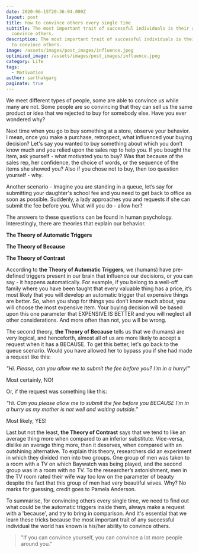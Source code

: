 ```yaml
---
date: 2020-06-15T20:36:04.000Z
layout: post
title: How to convince others every single time
subtitle: The most important trait of successful individuals is their ability to
  convince others.
description: The most important trait of successful individuals is their ability
  to convince others.
image: /assets/images/post_images/influence.jpeg
optimized_image: /assets/images/post_images/influence.jpeg
category: Life
tags:
  - Motivation
author: sarthakgarg
paginate: true
---
```


We meet different types of people, some are able to convince us while many are not. Some people are so convincing that they can sell us the same product or idea that we rejected to buy for somebody else. Have you ever wondered why? 

Next time when you go to buy something at a store, observe your behavior. I mean, once you make a purchase, retrospect, what influenced your buying decision? Let's say you wanted to buy something about which you don’t know much and you relied upon the sales rep to help you. If you bought the item, ask yourself - what motivated you to buy? Was that because of the sales rep, her confidence, the choice of words, or the sequence of the items she showed you? Also if you chose not to buy, then too question yourself - why. 

Another scenario - Imagine you are standing in a queue, let’s say for submitting your daughter's school fee and you need to get back to office as soon as possible. Suddenly, a lady approaches you and requests if she can submit the fee before you. What will you do - allow her?

The answers to these questions can be found in human psychology. Interestingly, there are theories that explain our behavior. 

**The Theory of Automatic Triggers** 

**The Theory of Because** 

**The Theory of Contrast** 

According to **the Theory of Automatic Triggers**, we (humans) have pre-defined triggers present in our brain that influence our decisions, or you can say - it happens automatically. For example, if you belong to a well-off family where you have been taught that every valuable thing has a price, it’s most likely that you will develop an automatic trigger that expensive things are better. So, when you shop for things you don’t know much about, you will choose the most expensive item. Your buying decision will be based upon this one parameter that EXPENSIVE IS BETTER and you will neglect all other considerations. And more often than not, you will be wrong.

The second theory, **the Theory of Because** tells us that we (humans) are very logical, and henceforth, almost all of us are more likely to accept a request when it has a BECAUSE. To get this better, let's go back to the queue scenario. Would you have allowed her to bypass you if she had made a request like this:  

*"Hi. Please, can you allow me to submit the fee before you? I'm in a hurry!"* 

Most certainly, NO! 

Or, if the request was something like this:

*“Hi. Can you please allow me to submit the fee before you BECAUSE I'm in a hurry as my mother is not well and waiting outside.”* 

Most likely, YES!

Last but not the least, **the Theory of Contrast** says that we tend to like an average thing more when compared to an inferior substitute. Vice-versa, dislike an average thing more, than it deserves, when compared with an outshining alternative. To explain this theory, researchers did an experiment in which they divided men into two groups. One group of men was taken to a room with a TV on which Baywatch was being played, and the second group was in a room with no TV. To the researcher’s astonishment, men in the TV room rated their wife way too low on the parameter of beauty despite the fact that this group of men had very beautiful wives. Why? No marks for guessing, credit goes to Pamela Anderson.

To summarise, for convincing others every single time, we need to find out what could be the automatic triggers inside them, always make a request with a 'because', and try to bring in comparison. And it's essential that we learn these tricks because the most important trait of any successful individual the world has known is his/her ability to convince others.

> "If you can convince yourself, you can convince a lot more people around you."
